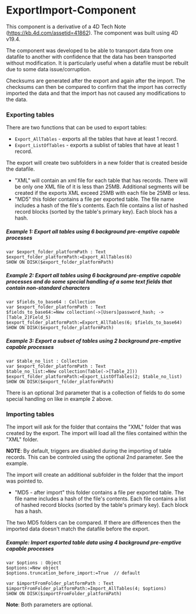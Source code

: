 # ExportImport-Component
This component is a derivative of a 4D Tech Note (https://kb.4d.com/assetid=41862). The component was built using 4D v19.4.

The component was developed to be able to transport data from one datafile to another with confidence that the data has been transported without modification. It is particularly useful when a datafile must be rebuilt due to some data issue/corruption.

Checksums are generated after the export and again after the import. The checksums can then be compared to confirm that the import has correctly imported the data and that the import has not caused any modifications to the data.

### Exporting tables
There are two functions that can be used to export tables:
- `Export_AllTables` - exports all the tables that have at least 1 record.
- `Export_ListOfTables` - exports a sublist of tables that have at least 1 record.

The export will create two subfolders in a new folder that is created beside the datafile.
- "XML" will contain an xml file for each table that has records. There will be only one XML file of it is less than 25MB. Additional segments will be created if the exports XML exceed 25MB with each file be 25MB or less.
- "MD5" this folder contains a file per exported table. The file name includes a hash of the file's contents. Each file contains a list of hashed record blocks (sorted by the table's primary key). Each block has a hash.

##### Example 1: Export all tables using 6 background pre-emptive capable processes
```4d
var $export_folder_platformPath : Text
$export_folder_platformPath:=Export_AllTables(6)
SHOW ON DISK($export_folder_platformPath)
```

##### Example 2: Export all tables using 6 background pre-emptive capable processes and do some special handling of a some text fields that contain non-standard characters
```4d
var $fields_to_base64 : Collection
var $export_folder_platformPath : Text
$fields_to_base64:=New collection(->[Users]password_hash; ->[Table_2]Field_5)
$export_folder_platformPath:=Export_AllTables(6; $fields_to_base64)
SHOW ON DISK($export_folder_platformPath)
```

##### Example 3: Export a subset of tables using 2 background pre-emptive capable processes
```4d
var $table_no_list : Collection
var $export_folder_platformPath : Text
$table_no_list:=New collection(Table(->[Table_2]))
$export_folder_platformPath:=Export_ListOfTables(2; $table_no_list)
SHOW ON DISK($export_folder_platformPath)
```

There is an optional 3rd parameter that is a collection of fields to do some special handling on like in example 2 above.


### Importing tables
The import will ask for the folder that contains the "XML" folder that was created by the export. The import will load all the files contained within the "XML" folder.

**NOTE**: By default, triggers are disabled during the importing of table records. This can be controled using the optional 2nd parameter. See the example.

The import will create an additional subfolder in the folder that the import was pointed to.
- "MD5 - after import" this folder contains a file per exported table. The file name includes a hash of the file's contents. Each file contains a list of hashed record blocks (sorted by the table's primary key). Each block has a hash.

The two MD5 folders can be compared. If there are differences then the imported data doesn't match the datafile before the export.


##### Example: Import exported table data using 4 background pre-emptive capable processes
```4d
var $options : Object
$options:=New object
$options.truncation_before_import:=True  // default

var $importFromFolder_platformPath : Text
$importFromFolder_platformPath:=Import_AllTables(4; $options)
SHOW ON DISK($importFromFolder_platformPath)
```

**Note**: Both parameters are optional.